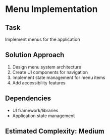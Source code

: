 # Menu Implementation

## Task
Implement menus for the application

## Solution Approach
1. Design menu system architecture
2. Create UI components for navigation
3. Implement state management for menu items
4. Add accessibility features

## Dependencies
- UI framework/libraries
- Application state management

## Estimated Complexity: Medium